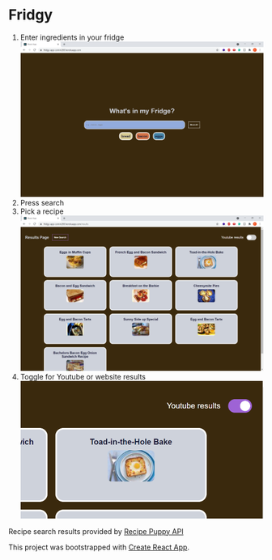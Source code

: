 # Fridgy

1. Enter ingredients in your fridge
![Search page](/read_me_pics/search_screen.PNG)
2. Press search 
3. Pick a recipe
![Results page](/read_me_pics/results_screen.PNG) 
4. Toggle for Youtube or website results
![Youtube Toggle](/read_me_pics/youtube_toggle.PNG) 

Recipe search results provided by [Recipe Puppy API](http://www.recipepuppy.com/about/api/)

This project was bootstrapped with [Create React App](https://github.com/facebook/create-react-app).
